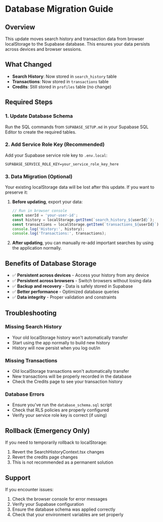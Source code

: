 # Database Migration Guide

## Overview
This update moves search history and transaction data from browser localStorage to the Supabase database. This ensures your data persists across devices and browser sessions.

## What Changed
- **Search History**: Now stored in `search_history` table
- **Transactions**: Now stored in `transactions` table  
- **Credits**: Still stored in `profiles` table (no change)

## Required Steps

### 1. Update Database Schema
Run the SQL commands from `SUPABASE_SETUP.md` in your Supabase SQL Editor to create the required tables.

### 2. Add Service Role Key (Recommended)
Add your Supabase service role key to `.env.local`:
```env
SUPABASE_SERVICE_ROLE_KEY=your_service_role_key_here
```

### 3. Data Migration (Optional)
Your existing localStorage data will be lost after this update. If you want to preserve it:

1. **Before updating**, export your data:
   ```javascript
   // Run in browser console
   const userId = 'your-user-id';
   const history = localStorage.getItem(`search_history_${userId}`);
   const transactions = localStorage.getItem(`transactions_${userId}`);
   console.log('History:', history);
   console.log('Transactions:', transactions);
   ```

2. **After updating**, you can manually re-add important searches by using the application normally.

## Benefits of Database Storage
- ✅ **Persistent across devices** - Access your history from any device
- ✅ **Persistent across browsers** - Switch browsers without losing data
- ✅ **Backup and recovery** - Data is safely stored in Supabase
- ✅ **Better performance** - Optimized database queries
- ✅ **Data integrity** - Proper validation and constraints

## Troubleshooting

### Missing Search History
- Your old localStorage history won't automatically transfer
- Start using the app normally to build new history
- History will now persist when you log out/in

### Missing Transactions  
- Old localStorage transactions won't automatically transfer
- New transactions will be properly recorded in the database
- Check the Credits page to see your transaction history

### Database Errors
- Ensure you've run the `database_schema.sql` script
- Check that RLS policies are properly configured
- Verify your service role key is correct (if using)

## Rollback (Emergency Only)
If you need to temporarily rollback to localStorage:
1. Revert the SearchHistoryContext.tsx changes
2. Revert the credits page changes
3. This is not recommended as a permanent solution

## Support
If you encounter issues:
1. Check the browser console for error messages
2. Verify your Supabase configuration
3. Ensure the database schema was applied correctly
4. Check that your environment variables are set properly 